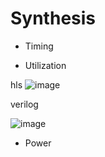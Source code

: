 
# Synthesis

* Timing

* Utilization

hls
![image](https://github.com/Kman1016/SocLab/assets/72218646/981cf5fa-1239-4b57-898b-1368baffcd1f)


verilog

![image](https://github.com/Kman1016/SocLab/assets/72218646/25ff3440-3377-451b-8241-90c34005566f)


* Power
